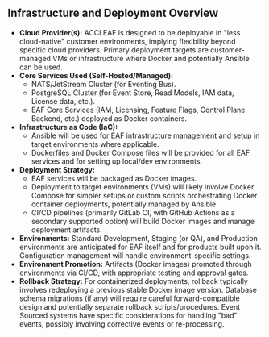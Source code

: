 ## Infrastructure and Deployment Overview

- **Cloud Provider(s):** ACCI EAF is designed to be deployable in \"less cloud-native\" customer
  environments, implying flexibility beyond specific cloud providers. Primary deployment targets are
  customer-managed VMs or infrastructure where Docker and potentially Ansible can be used.
- **Core Services Used (Self-Hosted/Managed):**
  - NATS/JetStream Cluster (for Eventing Bus).
  - PostgreSQL Cluster (for Event Store, Read Models, IAM data, License data, etc.).
  - EAF Core Services (IAM, Licensing, Feature Flags, Control Plane Backend, etc.) deployed as
    Docker containers.
- **Infrastructure as Code (IaC):**
  - Ansible will be used for EAF infrastructure management and setup in target environments where
    applicable.
  - Dockerfiles and Docker Compose files will be provided for all EAF services and for setting up
    local/dev environments.
- **Deployment Strategy:**
  - EAF services will be packaged as Docker images.
  - Deployment to target environments (VMs) will likely involve Docker Compose for simpler setups or
    custom scripts orchestrating Docker container deployments, potentially managed by Ansible.
  - CI/CD pipelines (primarily GitLab CI, with GitHub Actions as a secondary supported option) will
    build Docker images and manage deployment artifacts.
- **Environments:** Standard Development, Staging (or QA), and Production environments are
  anticipated for EAF itself and for products built upon it. Configuration management will handle
  environment-specific settings.
- **Environment Promotion:** Artifacts (Docker images) promoted through environments via CI/CD, with
  appropriate testing and approval gates.
- **Rollback Strategy:** For containerized deployments, rollback typically involves redeploying a
  previous stable Docker image version. Database schema migrations (if any) will require careful
  forward-compatible design and potentially separate rollback scripts/procedures. Event Sourced
  systems have specific considerations for handling \"bad\" events, possibly involving corrective
  events or re-processing.
